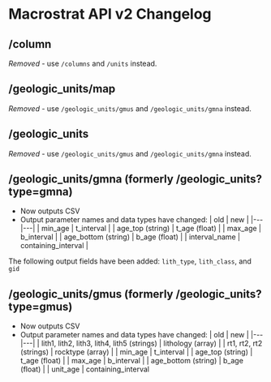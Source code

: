 # Macrostrat API v2 Changelog

## /column
*Removed*  - use ````/columns```` and ````/units```` instead.


## /geologic_units/map
*Removed* - use ````/geologic_units/gmus```` and ````/geologic_units/gmna```` instead.

## /geologic_units
*Removed* - use ````/geologic_units/gmus```` and ````/geologic_units/gmna```` instead.

## /geologic_units/gmna (formerly /geologic_units?type=gmna)
+ Now outputs CSV
+ Output parameter names and data types have changed:
| old  | new  |
|---|---|
| min_age  | t_interval  |
|  age_top (string) | t_age (float) |
|  max_age | b_interval  |
| age_bottom (string) | b_age (float) |
| interval_name | containing_interval |

The following output fields have been added:
````lith_type````, ````lith_class````, and ````gid````



## /geologic_units/gmus (formerly /geologic_units?type=gmus)
+ Now outputs CSV
+ Output parameter names and data types have changed:
| old  | new  |
|---|---|
| lith1, lith2, lith3, lith4, lith5 (strings) | lithology (array)  |
|  rt1, rt2, rt2 (strings) | rocktype (array) |
|  min_age | t_interval  |
| age_top (string) | t_age (float) |
| max_age | b_interval |
| age_bottom (string) | b_age (float) |
| unit_age |  containing_interval